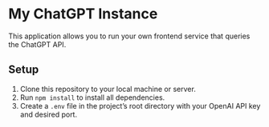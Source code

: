# My ChatGPT Instance

This application allows you to run your own frontend service that queries the ChatGPT API.

## Setup

1. Clone this repository to your local machine or server.
2. Run `npm install` to install all dependencies.
3. Create a `.env` file in the project’s root directory with your OpenAI API key and desired port.
